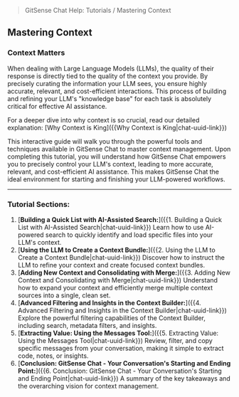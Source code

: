 <!--
Component: Context Building Tutorial Introduction
Block-UUID: 312ce2a3-c5a9-4e5d-ab19-e49a13d2555f
Parent-UUID: dbbec672-155e-4f3f-acd7-5efd19c40e17
Version: 1.2.0
Description: Introduction and Table of Contents for the Context Building tutorial.
Language: Markdown
Created-at: 2025-07-30T16:00:29.416Z
Authors: Gemini 2.5 Flash Thinking (v1.0.0), Gemini 2.5 Flash Thinking (v1.1.0), Gemini 2.5 Flash Thinking (v1.2.0)
-->


> GitSense Chat Help: Tutorials / Mastering Context

## Mastering Context

### Context Matters

When dealing with Large Language Models (LLMs), the quality of their response is directly tied to the quality of the context you provide. By precisely curating the information your LLM sees, you ensure highly accurate, relevant, and cost-efficient interactions. This process of building and refining your LLM's "knowledge base" for each task is absolutely critical for effective AI assistance.

For a deeper dive into why context is so crucial, read our detailed explanation: [Why Context is King]({{Why Context is King|chat-uuid-link}})

This interactive guide will walk you through the powerful tools and techniques available in GitSense Chat to master context management. Upon completing this tutorial, you will understand how GitSense Chat empowers you to precisely control your LLM's context, leading to more accurate, relevant, and cost-efficient AI assistance. This makes GitSense Chat the ideal environment for starting and finishing your LLM-powered workflows.

---

### Tutorial Sections:

1.  [**Building a Quick List with AI-Assisted Search:**]({{1. Building a Quick List with AI-Assisted Search|chat-uuid-link}}) Learn how to use AI-powered search to quickly identify and load specific files into your LLM's context.
2.  [**Using the LLM to Create a Context Bundle:**]({{2. Using the LLM to Create a Context Bundle|chat-uuid-link}}) Discover how to instruct the LLM to refine your context and create focused context bundles.
3.  [**Adding New Context and Consolidating with Merge:**]({{3. Adding New Context and Consolidating with Merge|chat-uuid-link}}) Understand how to expand your context and efficiently merge multiple context sources into a single, clean set.
4.  [**Advanced Filtering and Insights in the Context Builder:**]({{4. Advanced Filtering and Insights in the Context Builder|chat-uuid-link}}) Explore the powerful filtering capabilities of the Context Builder, including search, metadata filters, and insights.
5.  [**Extracting Value: Using the Messages Tool:**]({{5. Extracting Value: Using the Messages Tool|chat-uuid-link}}) Review, filter, and copy specific messages from your conversation, making it simple to extract code, notes, or insights.
6.  [**Conclusion: GitSense Chat - Your Conversation's Starting and Ending Point:**]({{6. Conclusion: GitSense Chat - Your Conversation's Starting and Ending Point|chat-uuid-link}}) A summary of the key takeaways and the overarching vision for context management.
